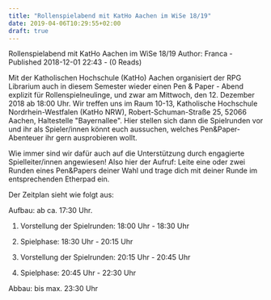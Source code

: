 ```yaml
---
title: "Rollenspielabend mit KatHo Aachen im WiSe 18/19"
date: 2019-04-06T10:29:55+02:00
draft: true
---
```


Rollenspielabend mit KatHo Aachen im WiSe 18/19
Author: Franca - Published 2018-12-01 22:43 - (0 Reads)

Mit der Katholischen Hochschule (KatHo) Aachen organisiert der RPG Librarium auch in diesem Semester wieder einen Pen & Paper - Abend explizit für Rollenspielneulinge, und zwar am Mittwoch, den 12. Dezember 2018 ab 18:00 Uhr. Wir treffen uns im Raum 10-13, Katholische Hochschule Nordrhein-Westfalen (KatHo NRW), Robert-Schuman-Straße 25, 52066 Aachen, Haltestelle "Bayernallee". Hier stellen sich dann die Spielrunden vor und ihr als Spieler/innen könnt euch aussuchen, welches Pen&Paper-Abenteuer ihr gern ausprobieren wollt.

Wie immer sind wir dafür auch auf die Unterstützung durch engagierte Spielleiter/innen angewiesen! Also hier der Aufruf: Leite eine oder zwei Runden eines Pen&Papers deiner Wahl und trage dich mit deiner Runde im entsprechenden Etherpad ein.

Der Zeitplan sieht wie folgt aus:

Aufbau: ab ca. 17:30 Uhr.

1. Vorstellung der Spielrunden: 18:00 Uhr - 18:30 Uhr
1. Spielphase: 18:30 Uhr - 20:15 Uhr

2. Vorstellung der Spielrunden: 20:15 Uhr - 20:45 Uhr
2. Spielphase: 20:45 Uhr - 22:30 Uhr

Abbau: bis max. 23:30 Uhr
